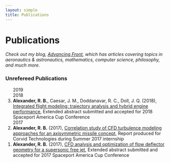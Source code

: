 ```yaml
---
layout: simple
title: Publications
---
```


<style>
.hero-body .column {
	margin-bottom: 180px;
}

.hero-body .tagline {
	font-size: 18px;
	margin-top: 5px;
}
</style>

# Publications

*Check out my blog, <a href="https://medium.com/r-b-alexanders-blog" target="_blank">Advancing Front</a>, which has articles covering topics in aeronautics & astronautics, mathematics, computer science, philosophy, and much more.*

### Unrefereed Publications

<ol reversed>
  <span class="tag is-small">2019</span>
  <br>
  <span class="tag is-small">2018</span>
  <li><b>Alexander, R. B.</b>, Caesar, J. M., Doddanavar, R. C., Doll, J. Q. (2018), <a href="http://rbalexander.me/publications/2018_integrated_flight_modeling.pdf" target="_blank">Integrated flight modeling: trajectory analysis and hybrid engine performance</a>, Extended abstract submitted and accepted for 2018 Spaceport America Cup Conference </li>
  <span class="tag is-small">2017</span>
  <li><b>Alexander, R. B.</b> (2017), <a href="http://rbalexander.me/publications/2017_correlation_study.pdf" target="_blank">Correlation study of CFD turbulence modeling approaches for an axisymmetric missile concept</a>, Report produced for Corvid Technologies during Summer 2017 internship</li>
  <li><b>Alexander, R. B.</b> (2017), <a href="http://rbalexander.me/publications/2017_cfd_analysis_and_optimization.pdf" target="_blank">CFD analysis and optimization of flow deflector geometry for a supersonic free jet</a>, Extended abstract submitted and accepted for 2017 Spaceport America Cup Conference</li>
</ol>